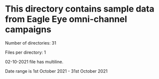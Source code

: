 # This directory contains sample data from Eagle Eye omni-channel campaigns

Number of directories: 31

Files per directory: 1

02-10-2021 file has multiline.

Date range is 1st October 2021 - 31st October 2021